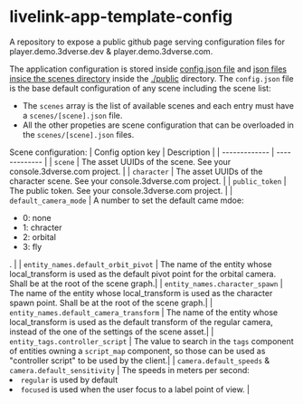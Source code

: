 # livelink-app-template-config
A repository to expose a public github page serving configuration files for player.demo.3dverse.dev &amp; player.demo.3dverse.com.

The application configuration is stored inside [config.json file](./public/config.json) and [json files insice the scenes directory](./public/scenes)
inside the [./public](./public) directory. The `config.json` file is the base default configuration of any scene including the scene list:

-   The `scenes` array is the list of available scenes and each entry must have a `scenes/[scene].json` file.
-   All the other propeties are scene configuration that can be overloaded in the `scenes/[scene].json` files.

Scene configuration:
| Config option key | Description |
| ------------- | ------------- |
| `scene` | The asset UUIDs of the scene. See your console.3dverse.com project. |
| `character` | The asset UUIDs of the character scene. See your console.3dverse.com project. |
| `public_token` | The public token. See your console.3dverse.com project. |
| `default_camera_mode` | A number to set the default came mdoe: <ul><li>0: none</li><li>1: chracter</li><li>2: orbital</li><li>3: fly</li></ul>. |
| `entity_names.default_orbit_pivot` | The name of the entity whose local_transform is used as the default pivot point for the orbital camera. Shall be at the root of the scene graph.|
| `entity_names.character_spawn` | The name of the entity whose local_transform is used as the character spawn point. Shall be at the root of the scene graph.|
| `entity_names.default_camera_transform` | The name of the entity whose local_transform is used as the default transform of the regular camera, instead of the one of the settings of the scene asset.|
| `entity_tags.controller_script` | The value to search in the `tags` component of entities owning a `script_map` component, so those can be used as "controller script" to be used by the client.|
| `camera.default_speeds` & `camera.default_sensitivity` | The speeds in meters per second:<br><li> `regular` is used by default<li>`focused` is used when the user focus to a label point of view. |
